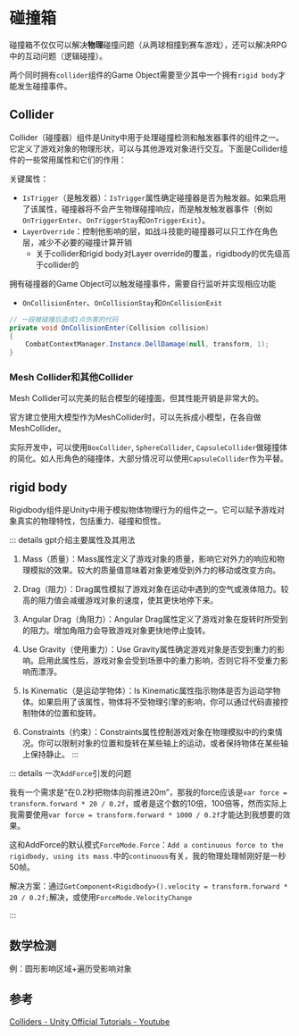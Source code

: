 # 碰撞箱

碰撞箱不仅仅可以解决**物理**碰撞问题（从两球相撞到赛车游戏），还可以解决RPG中的互动问题（逻辑碰撞）。

两个同时拥有`collider`组件的Game Object需要至少其中一个拥有`rigid body`才能发生碰撞事件。

## Collider

Collider（碰撞器）组件是Unity中用于处理碰撞检测和触发器事件的组件之一。它定义了游戏对象的物理形状，可以与其他游戏对象进行交互。下面是Collider组件的一些常用属性和它们的作用：

关键属性： 
- `IsTrigger`（是触发器）：`IsTrigger`属性确定碰撞器是否为触发器。如果启用了该属性，碰撞器将不会产生物理碰撞响应，而是触发触发器事件（例如`OnTriggerEnter`、`OnTriggerStay`和`OnTriggerExit`）。
- `LayerOverride`：控制他影响的层，如战斗技能的碰撞器可以只工作在角色层，减少不必要的碰撞计算开销
    - 关于collider和rigid body对Layer override的覆盖，rigidbody的优先级高于collider的

拥有碰撞器的Game Object可以触发碰撞事件，需要自行监听并实现相应功能
- `OnCollisionEnter`、`OnCollisionStay`和`OnCollisionExit`

``` csharp
// 一段被碰撞后造成1点伤害的代码
private void OnCollisionEnter(Collision collision)
{
    CombatContextManager.Instance.DellDamage(null, transform, 1);
}
```

### Mesh Collider和其他Collider

Mesh Collider可以完美的贴合模型的碰撞面，但其性能开销是非常大的。

官方建立使用大模型作为MeshCollider时，可以先拆成小模型，在各自做MeshCollider。

实际开发中，可以使用`BoxCollider`, `SphereCollider`, `CapsuleCollider`做碰撞体的简化。如人形角色的碰撞体，大部分情况可以使用`CapsuleCollider`作为平替。

## rigid body

Rigidbody组件是Unity中用于模拟物体物理行为的组件之一。它可以赋予游戏对象真实的物理特性，包括重力、碰撞和惯性。

::: details gpt介绍主要属性及其用法

1. Mass（质量）：Mass属性定义了游戏对象的质量，影响它对外力的响应和物理模拟的效果。较大的质量值意味着对象更难受到外力的移动或改变方向。

2. Drag（阻力）：Drag属性模拟了游戏对象在运动中遇到的空气或液体阻力。较高的阻力值会减缓游戏对象的速度，使其更快地停下来。

3. Angular Drag（角阻力）：Angular Drag属性定义了游戏对象在旋转时所受到的阻力。增加角阻力会导致游戏对象更快地停止旋转。

4. Use Gravity（使用重力）：Use Gravity属性确定游戏对象是否受到重力的影响。启用此属性后，游戏对象会受到场景中的重力影响，否则它将不受重力影响而漂浮。

5. Is Kinematic（是运动学物体）：Is Kinematic属性指示物体是否为运动学物体。如果启用了该属性，物体将不受物理引擎的影响，你可以通过代码直接控制物体的位置和旋转。

6. Constraints（约束）：Constraints属性控制游戏对象在物理模拟中的约束情况。你可以限制对象的位置和旋转在某些轴上的运动，或者保持物体在某些轴上保持静止。
:::

::: details 一次`AddForce`引发的问题

我有一个需求是“在0.2秒把物体向前推进20m”，那我的force应该是`var force = transform.forward * 20 / 0.2f`，或者是这个数的10倍，100倍等，然而实际上我需要使用`var force = transform.forward * 1000 / 0.2f`才能达到我想要的效果。

这和AddForce的默认模式`ForceMode.Force`：`Add a continuous force to the rigidbody, using its mass.`中的`continuous`有关，我的物理处理帧刚好是一秒50帧。

解决方案：通过`GetComponent<Rigidbody>().velocity = transform.forward * 20 / 0.2f;`解决，或使用`ForceMode.VelocityChange`

:::

## 数学检测

例：圆形影响区域+遍历受影响对象

## 参考
[Colliders - Unity Official Tutorials - Youtube](https://www.youtube.com/watch?v=bh9ArKrPY8w)